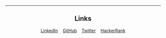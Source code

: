 <hr>
<div align="center">
  
<h2>Links</h2>

[LinkedIn](https://www.linkedin.com/in/suryajithr/)  &nbsp;&nbsp; [GitHub](https://github.com/SuryajithR) &nbsp;&nbsp; [Twitter]() &nbsp;&nbsp; [HackerRank]()

</div>
